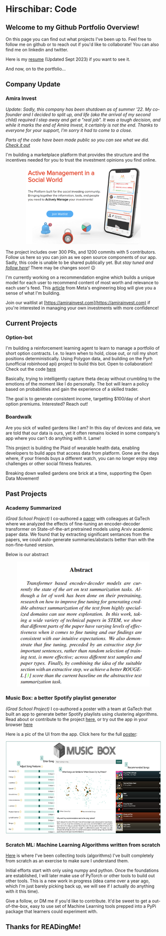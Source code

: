 # Hirschibar: Code

## Welcome to my Github Portfolio Overview!

On this page you can find out what projects I've been up to. Feel free to follow me on github or to reach out if you'd like to collaborate! You can also find me on linkedin and twitter.

Here is my [resume](https://hirschibar-resume.s3.amazonaws.com/resume_9_23.pdf) (Updated Sept 2023) if you want to see it.

And now, on to the portfolio...

## Company Update
### Amira Invest
_Update: Sadly, this company has been shutdown as of summer '22. My co-founder and I decided to split up, and life (aka the arrival of my second child) required I step away and get a "real job". It was a tough decision, and while it marks the end of Amira Invest, it certainly is not the end. Thanks to everyone for your support, I'm sorry it had to come to a close._

_Parts of the code have been made public so you can see what we did. [Check it out](https://github.com/amirainvest/amirainvest_com)_

I'm building a marketplace platform that provides the structure and the incentives needed for you to trust the investment opinions you find online.

<p align="center">
  <img src="/amira2.png" height="250">
</p>

The project includes over 300 PRs, and 1200 commits with 5 contributors. Follow us here so you can join as we open source components of our app. Sadly, this code is unable to be shared publically yet. But _stay tuned and [follow here](https://github.com/amirainvest)!_ There may be changes soon! 😉

I'm currently working on a recommendation engine which builds a unique model for each user to recommend content of most worth and relevance to each user's feed. This [article](https://engineering.fb.com/2021/01/26/ml-applications/news-feed-ranking/) from Meta's engineering blog will give you a sense of what I'm building.

Join our waitlist at [https://amirainvest.com](https://amirainvest.com) if you're interested in managing your own investments with more confidence! 

## Current Projects
### Option-bot
I'm building a reinforcement learning agent to learn to manage a portfolio of short option contracts. I.e. to learn when to hold, close out, or roll my short positions deterministically. Using Polygon data, and building on the Pyrh (unofficial robinhood api) project to build this bot. Open to collaboration! Check out the code [here](https://github.com/jhirschibar/option_bot)

Basically, trying to intelligently capture theta decay without crumbling to the emotions of the moment like I do personally. The bot will learn a policy based on probabilities and gain the experience of a skilled trader. 

The goal is to generate consistent income, targetting $100/day of short option premiums. Interested? Reach out!

### Boardwalk
Are you sick of walled gardens like I am? In this day of devices and data, we are told that our data is ours, yet it often remains locked in some company's app where you can't do anything with it. Lame! 

This project is building the Plaid of wearable health data, enabling developers to build apps that access data from platform. Gone are the days where, if your friends buys a different watch, you can no longer enjoy step challenges or other social fitness features. 

Breaking down walled gardens one brick at a time, supporting the Open Data Movement!

## Past Projects
### Academy Summarized
_(Grad School Project)_
I co-authored a [paper](https://github.com/jhirschibar/academia_summarized/blob/main/Arxiv_Transformer.pdf) with colleagues at GaTech where we analyzed the effects of fine-tuning an encoder-decoder transformer on State-of-the-art pretrained models using Arxiv academic paper data. We found that by extracting significant sentances from the papers, we could auto-generate summaries/abstacts better than with the non-fine-tuned version.

Below is our abstract
<p align="center">
  <img src="/deep%20learning%20paper.png">
</p>

### Music Box: a better Spotify playlist generator
_(Grad School Project)_
I co-authored a poster with a team at GaTech that built an app to generate better Spotify playlists using clustering algorithms. Read about or contribute to the project [here](https://github.com/jhirschibar/music_box), or try out the app in your browser [here](https://out-of-the-music-box.herokuapp.com/)

Here is a pic of the UI from the app. Click here for the full [poster](https://github.com/jhirschibar/music_box/blob/main/team065poster.pdf):
<p align="center">
  <img src="/musicbox.png" height="300">
</p>


### Scratch ML: Machine Learning Algorithms written from scratch
[Here](https://github.com/jhirschibar/scratch_ml) is where I've been collecting tools (algorithms) I've built completely from scratch as an exercise to make sure I understand them. 

Initial efforts start with only using numpy and python. Once the foundations are established, I will later make use of PyTorch or other tools to build out other tools. This is a new work in progress (idea came over a year ago, which I'm just barely picking back up, we will see if I actually do anything with it this time). 

Give a follow, or DM me if you'd like to contribute. It'd be sweet to get a out-of-the-box, easy to use set of Machine Learning tools prepped into a PyPi package that learners could experiment with. 
## Thanks for READingMe!
